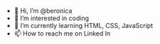 - 👋 Hi, I’m @beronica
- 👀 I’m interested in coding
- 🌱 I’m currently learning HTML, CSS, JavaScript
- 📫 How to reach me on Linked In


<!---
beronica28/beronica28 is a ✨ special ✨ repository because its `README.md` (this file) appears on your GitHub profile.
You can click the Preview link to take a look at your changes.
--->
